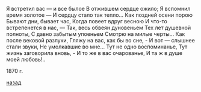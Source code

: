 Я встретил вас — и все былое В отжившем сердце ожило; Я вспомнил время золотое — И сердцу стало так тепло… Как поздней осени порою Бывают дни, бывает час, Когда повеет вдруг весною И что-то встрепенется в нас, — Так, весь обвеян дуновеньем Тех лет душевной полноты, С давно забытым упоеньем Смотрю на милые черты… Как после вековой разлуки, Гляжу на вас, как бы во сне, - И вот — слышнее стали звуки, Не умолкавшие во мне… Тут не одно воспоминанье, Тут жизнь заговорила вновь, - И то же в вас очарованье, И та ж в душе моей любовь!..

1870 г.

[назад](./../index.md)